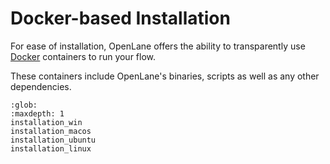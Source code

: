 # Docker-based Installation

For ease of installation, OpenLane offers the ability to transparently use 
[Docker](<https://en.wikipedia.org/wiki/Docker_(software)>) containers to run
your flow.

These containers include OpenLane's binaries, scripts as well as any other
dependencies.

```{toctree}
:glob:
:maxdepth: 1
installation_win
installation_macos
installation_ubuntu
installation_linux
```
